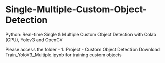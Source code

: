 # Single-Multiple-Custom-Object-Detection


Python: Real-time Single & Multiple Custom Object Detection with Colab (GPU), Yolov3 and OpenCV

Please access the folder - 1. Project - Custom Object Detection
Download Train_YoloV3_Multiple.ipynb for training custom objects
